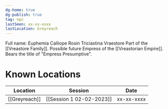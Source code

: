 ```yaml
---
dg-home: true
dg-publish: true
tag: npc
lastSeen: xx-xx-xxxx
lastLocation: Greyreach
---
```

Full name: Euphemia Calliope Rosin Triciastina Vraestore
Part of the [[Vreastore Family]]. 
Possible future Empress of the [[Vreastorian Empire]].
Bears the title of "Empress Presumptive".


# Known Locations

Location | Session | Date
----- | ----- | -----
[[Greyreach]] | [[Session 1 02-02-2023]] | xx-xx-xxxx